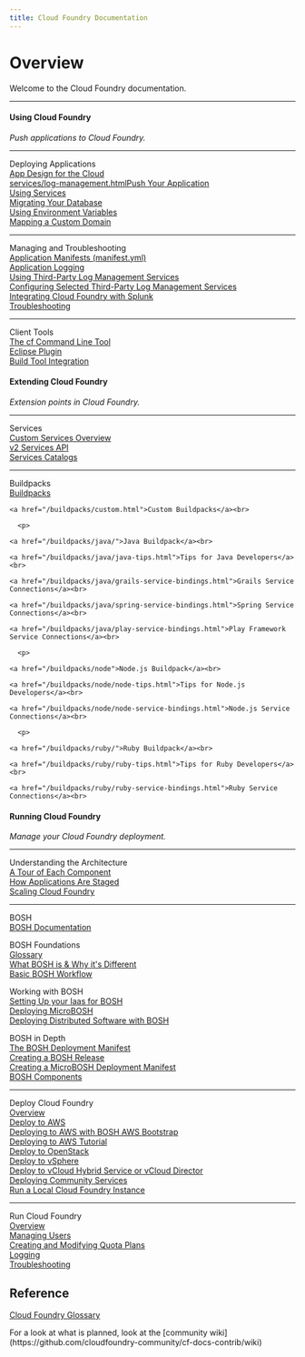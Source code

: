 ```yaml
---
title: Cloud Foundry Documentation
---
```

<h1>Overview</h1>
Welcome to the Cloud Foundry documentation.
<hr />
<div>
<div class="column-left">
  <div class="column-title">
      <h4>Using Cloud Foundry</h4>
  </div>
  <p><i>Push applications to Cloud Foundry.</i></p>

  <hr>
  <p>
    Deploying Applications<br>
    <a href="/devguide/deploy-apps/prepare-to-deploy.html">App Design for the Cloud</a><br>
    <a href="/devguide/deploy-apps/">services/log-management.htmlPush Your Application</a><br>
    <a href="/devguide/services/">Using Services</a><br>
    <a href="/devguide/services/migrate-db.html">Migrating Your Database</a><br>
    <a href="/devguide/deploy-apps/environment-variable.html">Using Environment Variables</a><br>
    <a href="/devguide/deploy-apps/domains-routes.html">Mapping a Custom Domain</a>
  </p>

  <hr>
  <p>
    Managing and Troubleshooting<br>
    <a href="/devguide/deploy-apps/manifest.html">Application Manifests (manifest.yml)</a><br>
    <a href="/devguide/deploy-apps/streaming-logs.html">Application Logging</a><br>
    <a href="/devguide/services/log-management.html">Using Third-Party Log Management Services</a><br>
    <a href="/devguide/services/log-management-thirdparty-svc.html">Configuring Selected Third-Party Log Management Services</a><br>
    <a href="/devguide/services/integrate-splunk.html">Integrating Cloud Foundry with Splunk</a><br>
    <a href="/devguide/deploy-apps/troubleshoot-app-health.html">Troubleshooting</a>
  </p>
  <hr>

  <p>Client Tools<br>
    <a href="/devguide/installcf/">The cf Command Line Tool</a><br>
    <a href="/devguide/deploy-apps/sts.html">Eclipse Plugin</a><br>
    <a href="/devguide/deploy-apps/build-tool-int.html">Build Tool Integration</a>
  </p>

</div>

<div class="column-middle">
  <div class="column-title">
    <h4>Extending Cloud Foundry</h4>
  </div>
  <p><i>Extension points in Cloud Foundry.</i></p>
  <hr>
  <p>
    Services<br>
    <a href="/services/">Custom Services Overview</a><br>
    <a href="/services/api.html">v2 Services API</a><br>
    <a href="/services/catalog-metadata.html">Services Catalogs</a>
  </p>

  <hr>
  <p>
    Buildpacks<br>
	<a href="/buildpacks/">Buildpacks</a><br>

	<a href="/buildpacks/custom.html">Custom Buildpacks</a><br>

	  <p>

	<a href="/buildpacks/java/">Java Buildpack</a><br>

	<a href="/buildpacks/java/java-tips.html">Tips for Java Developers</a><br>

	<a href="/buildpacks/java/grails-service-bindings.html">Grails Service Connections</a><br>

	<a href="/buildpacks/java/spring-service-bindings.html">Spring Service Connections</a><br>

	<a href="/buildpacks/java/play-service-bindings.html">Play Framework Service Connections</a><br>

	  <p>

	<a href="/buildpacks/node">Node.js Buildpack</a><br>

	<a href="/buildpacks/node/node-tips.html">Tips for Node.js Developers</a><br>

	<a href="/buildpacks/node/node-service-bindings.html">Node.js Service Connections</a><br>

	  <p>

	<a href="/buildpacks/ruby/">Ruby Buildpack</a><br>

	<a href="/buildpacks/ruby/ruby-tips.html">Tips for Ruby Developers</a><br>

	<a href="/buildpacks/ruby/ruby-service-bindings.html">Ruby Service Connections</a><br>

  </p>


</div>


<div class="column-right">
  <div class="column-title">
      <h4>Running Cloud Foundry</h4>
  </div>
  <p><i>Manage your Cloud Foundry deployment.</i></p>

  <hr>
  <p>
    Understanding the Architecture<br>
    <a href="/concepts/architecture/">A Tour of Each Component</a><br>
    <a href="/concepts/how-applications-are-staged.html">How Applications Are Staged</a><br>
    <a href="/concepts/high-availability.html">Scaling Cloud Foundry</a></p>
  </p>
  <hr>

  <p>BOSH<br>
  <a href="/bosh/">BOSH Documentation</a><br>
  <p>
    BOSH Foundations<br>
  <a href="/bosh/glossary.html">Glossary</a><br>
  <a href="/bosh/what-bosh-is.html">What BOSH is &amp; Why it's Different</a><br>
  <a href="/bosh/workflow.html">Basic BOSH Workflow</a><br>
  </p>
  <p>
    Working with BOSH<br>
  <a href="/bosh/iaas-setup.html">Setting Up your Iaas for BOSH</a><br>
  <a href="/bosh/deploy-microbosh.html">Deploying MicroBOSH</a><br>
  <a href="/bosh/deploy-with-bosh.html">Deploying Distributed Software with BOSH</a><br>
  </p>
  <p>
    BOSH in Depth<br>
  <a href="/bosh/deployment-manifest.html">The BOSH Deployment Manifest</a><br>
  <a href="/bosh/create-release.html">Creating a BOSH Release</a><br>
  <a href="/bosh/create-micro-manifest.html">Creating a MicroBOSH Deployment Manifest</a><br>
  <a href="/bosh/bosh-components.html">BOSH Components</a><br>
  </p>

  <hr>

  <p>
    Deploy Cloud Foundry<br>
    <a href="/deploying/">Overview</a><br>
    <a href="/deploying/ec2/">Deploy to AWS</a><br>
	<a href="/deploying/ec2/bootstrap-aws-vpc.html">Deploying to AWS with BOSH AWS Bootstrap</a></br>
	<a href="/deploying/ec2/aws_steps.html">Deploying to AWS Tutorial</a></br>
    <a href="/deploying/openstack/">Deploy to OpenStack</a><br>
    <a href="/deploying/vsphere/">Deploy to vSphere</a><br>
    <a href="/deploying/vcloud/">Deploy to vCloud Hybrid Service or vCloud Director</a><br>
    <a href="/deploying/adding-services.html">Deploying Community Services</a><br>
    <a href="/deploying/run-local.html">Run a Local Cloud Foundry Instance</a>
  </p>

  <hr>
  <p>
    Run Cloud Foundry<br>
    <a href="/running/">Overview</a><br>
    <a href="/running/managing-cf/managing-users.html">Managing Users</a><br>
	<a href="/running/managing-cf/quota-plans.html">Creating and Modifying Quota Plans</a><br>
    <a href="/running/managing-cf/logging.html">Logging</a><br>
    <a href="/running/troubleshooting/">Troubleshooting</a>
  </p>

</div>
</div>
<div>
  <h2>Reference</h2>
  <p><a href="/concepts/glossary.html">Cloud Foundry Glossary</a></p>
  For a look at what is planned, look at the
  [community wiki](https://github.com/cloudfoundry-community/cf-docs-contrib/wiki)
</div>

